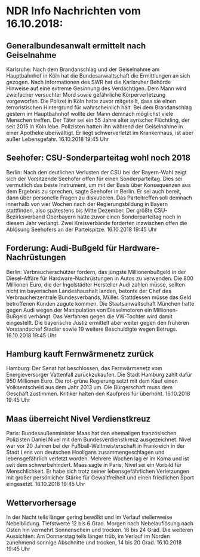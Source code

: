 # NDR Info Nachrichten vom 16.10.2018:


## Generalbundesanwalt ermittelt nach Geiselnahme
Karlsruhe: Nach dem Brandanschlag und der Geiselnahme am Hauptbahnhof in Köln hat die Bundesanwaltschaft die Ermittlungen an sich gezogen. Nach Informationen des SWR hat die Karlsruher Behörde Hinweise auf eine extreme Gesinnung des Verdächtigen. Dem Mann wird zweifacher versuchter Mord sowie gefährliche Körperverletzung vorgeworfen. Die Polizei in Köln hatte zuvor mitgeteilt, dass sie einen terroristischen Hintergrund für wahrscheinlich hält. Bei dem Brandanschlag gestern im Hauptbahnhof wollte der Mann demnach möglichst viele Menschen treffen. Der Täter sei ein 55 Jahre alter syrischer Flüchtling, der seit 2015 in Köln lebe. Polizisten hatten ihn während der Geiselnahme in einer Apotheke überwältigt. Er liegt schwerverletzt im Krankenhaus, ist aber außer Lebensgefahr. 16.10.2018 19:45 Uhr 

## Seehofer: CSU-Sonderparteitag wohl noch 2018
Berlin: Nach den deutlichen Verlusten der CSU bei der Bayern-Wahl zeigt sich der Vorsitzende Seehofer offen für einen Sonderparteitag. Dies sei vermutlich das beste Instrument, um mit der Basis über Konsequenzen aus dem Ergebnis zu sprechen, sagte Seehofer in Berlin. Er sei auch bereit, dann über personelle Fragen zu diskutieren. Das Parteitreffen soll demnach innerhalb von vier Wochen nach der Regierungsbildung in Bayern stattfinden, also spätestens bis Mitte Dezember. Der größte CSU-Bezirksverband Oberbayern hatte zuvor einen Sonderparteitag noch in diesem Jahr verlangt. Zwei Kreisverbände forderten inzwischen offen die Ablösung Seehofers an der Parteispitze. 16.10.2018 19:45 Uhr 

## Forderung: Audi-Bußgeld für Hardware-Nachrüstungen
Berlin: Verbraucherschützer fordern, das jüngste Millionenbußgeld in der Diesel-Affäre für Hardware-Nachrüstungen in Autos zu verwenden. Die 800 Millionen Euro, die der Ingolstädter Hersteller Audi zahlen müsse, sollten nicht im bayerischen Landeshaushalt landen, betonte der Chef des Verbraucherzentrale Bundesverbands, Müller. Stattdessen müsse das Geld betroffenen Kunden zugute kommen. Die Staatsanwaltschaft München hatte gegen Audi wegen der Manipulation von Dieselmotoren ein Millionen-Bußgeld verhängt. Das Verfahren gegen die VW-Tochter wird damit eingestellt. Die bayerische Justiz ermittelt aber weiter gegen den früheren Vorstandschef Stadler sowie 19 weitere Beschuldigte wegen Betrugs. 16.10.2018 19:45 Uhr 

## Hamburg kauft Fernwärmenetz zurück
Hamburg:	Der Senat hat beschlossen, das Fernwärmenetz vom Energieversorger Vattenfall zurückzukaufen. Die Stadt Hamburg zahlt dafür 950 Millionen Euro. Die rot-grüne Regierung setzt mit dem Kauf einen Volksentscheid aus dem Jahr 2013 um. Die Bürgerschaft muss dem Geschäft zustimmen. Kritiker halten den Kaufpreis für überhöht. 16.10.2018 19:45 Uhr 

## Maas überreicht Nivel Verdienstkreuz
Paris: 			Bundesaußenminister Maas hat den ehemaligen französischen Polizisten Daniel Nivel mit dem Bundesverdienstkreuz ausgezeichnet. Nivel war vor 20 Jahren bei der Fußball-Weltmeisterschaft in Frankreich in der Stadt Lens von deutschen Hooligans zusammengeschlagen und lebensgefährlich verletzt worden. Mehrere Wochen lag er im Koma und ist seit dem schwerbehindert. Maas sagte in Paris, Nivel sei ein Vorbild für Menschlichkeit. Er habe sich trotz seiner lebensgefährlichen Verletzungen mit großer persönlicher Stärke für Gewaltfreiheit und einen friedlichen Sport eingesetzt. 16.10.2018 19:45 Uhr 

## Wettervorhersage
In der Nacht teils länger gering bewölkt und im Verlauf stellenweise Nebelbildung. Tiefstwerte 12 bis 6 Grad. Morgen nach Nebelauflösung nach Osten hin vermehrt Sonnenschein und trocken. 16 bis 24 Grad. Die weiteren Aussichten: Am Donnerstag teils länger trüb, im Verlauf im Norden zunehmend sonnige Abschnitte und trocken, 14 bis 20 Grad. 16.10.2018 19:45 Uhr 
